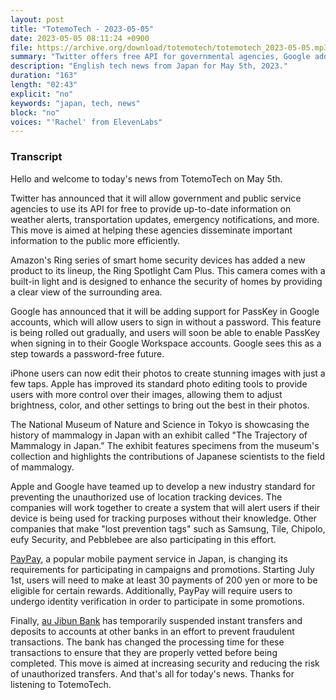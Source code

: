 ```yaml
---
layout: post
title: "TotemoTech - 2023-05-05"
date: 2023-05-05 08:11:24 +0900
file: https://archive.org/download/totemotech/totemotech_2023-05-05.mp3
summary: "Twitter offers free API for governmental agencies, Google adds PassKey for password-free login, Apple improves photo editing for iPhone users, & more…"
description: "English tech news from Japan for May 5th, 2023."
duration: "163"
length: "02:43"
explicit: "no"
keywords: "japan, tech, news"
block: "no"
voices: "'Rachel' from ElevenLabs"
---
```


### Transcript

Hello and welcome to today's news from TotemoTech on May 5th. 

Twitter has announced that it will allow government and public service agencies to use its API for free to provide up-to-date information on weather alerts, transportation updates, emergency notifications, and more. This move is aimed at helping these agencies disseminate important information to the public more efficiently. 

Amazon's Ring series of smart home security devices has added a new product to its lineup, the Ring Spotlight Cam Plus. This camera comes with a built-in light and is designed to enhance the security of homes by providing a clear view of the surrounding area. 

Google has announced that it will be adding support for PassKey in Google accounts, which will allow users to sign in without a password. This feature is being rolled out gradually, and users will soon be able to enable PassKey when signing in to their Google Workspace accounts. Google sees this as a step towards a password-free future. 

iPhone users can now edit their photos to create stunning images with just a few taps. Apple has improved its standard photo editing tools to provide users with more control over their images, allowing them to adjust brightness, color, and other settings to bring out the best in their photos. 

The National Museum of Nature and Science in Tokyo is showcasing the history of mammalogy in Japan with an exhibit called "The Trajectory of Mammalogy in Japan." The exhibit features specimens from the museum's collection and highlights the contributions of Japanese scientists to the field of mammalogy. 

Apple and Google have teamed up to develop a new industry standard for preventing the unauthorized use of location tracking devices. The companies will work together to create a system that will alert users if their device is being used for tracking purposes without their knowledge. Other companies that make "lost prevention tags" such as Samsung, Tile, Chipolo, eufy Security, and Pebblebee are also participating in this effort. 

[PayPay](/companies/paypay), a popular mobile payment service in Japan, is changing its requirements for participating in campaigns and promotions. Starting July 1st, users will need to make at least 30 payments of 200 yen or more to be eligible for certain rewards. Additionally, PayPay will require users to undergo identity verification in order to participate in some promotions. 

Finally, [au Jibun Bank](/companies/au-jibun-bank) has temporarily suspended instant transfers and deposits to accounts at other banks in an effort to prevent fraudulent transactions. The bank has changed the processing time for these transactions to ensure that they are properly vetted before being completed. This move is aimed at increasing security and reducing the risk of unauthorized transfers. And that's all for today's news. Thanks for listening to TotemoTech.
